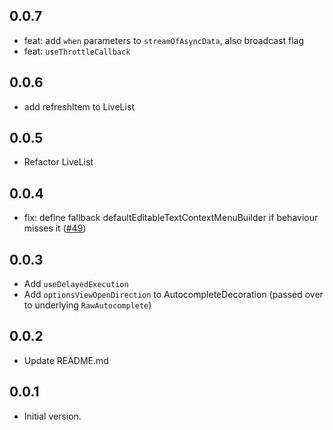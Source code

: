 ## 0.0.7

- feat: add `when` parameters to `streamOfAsyncData`, also broadcast flag
- feat: `useThrottleCallback`

## 0.0.6

- add refreshItem to LiveList

## 0.0.5

- Refactor LiveList

## 0.0.4

- fix: define fallback defaultEditableTextContextMenuBuilder if behaviour misses it ([#49](https://github.com/Vlabs-development/v_flutter_core/pull/49))

## 0.0.3

- Add `useDelayedExecution`
- Add `optionsViewOpenDirection` to AutocompleteDecoration (passed over to underlying `RawAutocomplete`)

## 0.0.2

- Update README.md

## 0.0.1

- Initial version.
